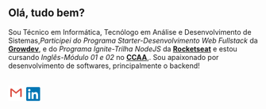 ## Olá, tudo bem?  


Sou Técnico em Informática, Tecnólogo em Análise e Desenvolvimento de Sistemas,*Participei do Programa Starter-Desenvolvimento Web Fullstack* da **[Growdev][grow]**, e do *Programa Ignite-Trilha NodeJS* da **[Rocketseat][rock]** e estou cursando *Inglês-Módulo 01 e 02* no **[CCAA][ccaa]**,. Sou apaixonado por desenvolvimento de softwares, principalmente o backend!</div>
<br>
<br>




   
  <p align="left">
  <a href="mailto:sbrdigital15@gmail.com"><img alt="Gmail" title="Gmail" height="32" width="32" src="https://raw.githubusercontent.com/william-ribeiro/william-ribeiro/main/assets/gmail.svg"></a> 
  <a href="https://www.linkedin.com/in/william-ribeiro-0b5ab911a"><img alt="LinkedIn" title="LinkedIn" height="28" width="28" src="https://raw.githubusercontent.com/william-ribeiro/william-ribeiro/main/assets/linkedin.svg"></a>
</p>


  
  [rock]: https://rocketseat.com.br/ "Rocketseat"
  [grow]: https://www.growdev.com.br/ "Growdev"
  [ccaa]: https://www.ccaa.com.br/unidade/pelotas "CCAA"

